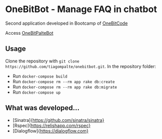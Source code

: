 # OneBitBot - Manage FAQ in chatbot

Second application developed in Bootcamp of [OneBitCode](https://onebitcode.com/)

Access [OneBitPalteBot](t.me/OneBitPalteBot)

## Usage

Clone the repository with `git clone https://github.com/tiagompalte/onebitbot.git`. In the repository folder:

* Run `docker-compose build`
* Run `docker-compose rm --rm app rake db:create`
* Run `docker-compose rm --rm app rake db:migrate`
* Run `docker-compose up`

## What was developed...

* [Sinatra]{https://github.com/sinatra/sinatra}
* [Rspec]{https://relishapp.com/rspec}
* [Dialogflow]{https://dialogflow.com}
